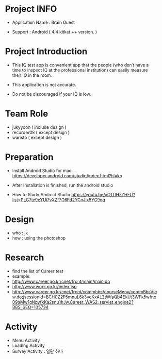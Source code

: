 # Project INFO
 - Application Name : Brain Quest
 
 - Support : Android ( 4.4 kitkat ++ version. )
 
 
# Project Introduction

 - This IQ test app is convenient app that the people (who don’t have a time to inspect IQ at the professional institution)      can easily measure their IQ in the room.
   
 - This application is not accurate.
   
 - Do not be discouraged if your IQ is low. 

# Team Role

 - jukyyoon ( include design )
 - recorder08 ( except design )
 - waristo ( except design )

# Preparation
 - Install Android Studio for mac 
   https://developer.android.com/studio/index.html?hl=ko
   
 - After Installation is finished, run the android studio
 
 - How to Study Android Studio
   https://youtu.be/xO1TlHzZHFU?list=PLG7te9eYUi7vXZf7O6Fd2YCnJlx5YG9qq

# Design

 - who : jk
 - how : using the photoshop
 
 
 
# Research

 - find the list of Career test
 - example:
 - http://www.career.go.kr/cnet/front/main/main.do
 - http://www.work.go.kr/index.jsp
 - http://www.career.go.kr/cnet/front/commbbs/courseMenu/commBbsView.do;jsessionid=BCH0Z2P5mnuL6k3ycKxAL2tWfaQb4EkUt3WFk5wfno09bMw1qNpyfkKa2snu1hJw.Career_WAS2_servlet_engine2?BBS_SEQ=105734
 
 
# Activity
 - Menu Activity 
 - Loading Activity
 - Survey Activity : 일단 하나
 
